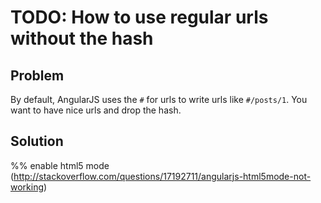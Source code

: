 # TODO: How to use regular urls without the hash

## Problem

By default, AngularJS uses the `#` for urls to write urls like `#/posts/1`. You want to have nice urls
and drop the hash.


## Solution


%% enable html5 mode (http://stackoverflow.com/questions/17192711/angularjs-html5mode-not-working)
